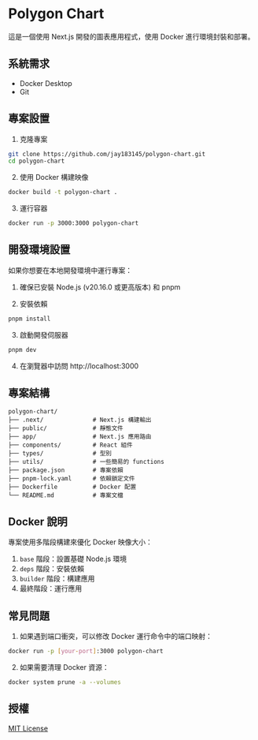 # Polygon Chart

這是一個使用 Next.js 開發的圖表應用程式，使用 Docker 進行環境封裝和部署。

## 系統需求

- Docker Desktop
- Git

## 專案設置

1. 克隆專案

```bash
git clone https://github.com/jay183145/polygon-chart.git
cd polygon-chart
```

2. 使用 Docker 構建映像

```bash
docker build -t polygon-chart .
```

3. 運行容器

```bash
docker run -p 3000:3000 polygon-chart
```

## 開發環境設置

如果你想要在本地開發環境中運行專案：

1. 確保已安裝 Node.js (v20.16.0 或更高版本) 和 pnpm

2. 安裝依賴

```bash
pnpm install
```

3. 啟動開發伺服器

```bash
pnpm dev
```

4. 在瀏覽器中訪問 http://localhost:3000

## 專案結構

```
polygon-chart/
├── .next/              # Next.js 構建輸出
├── public/             # 靜態文件
├── app/                # Next.js 應用路由
├── components/         # React 組件
├── types/              # 型別
├── utils/              # 一些簡易的 functions
├── package.json        # 專案依賴
├── pnpm-lock.yaml      # 依賴鎖定文件
├── Dockerfile          # Docker 配置
└── README.md           # 專案文檔
```

## Docker 說明

專案使用多階段構建來優化 Docker 映像大小：

1. `base` 階段：設置基礎 Node.js 環境
2. `deps` 階段：安裝依賴
3. `builder` 階段：構建應用
4. 最終階段：運行應用

## 常見問題

1. 如果遇到端口衝突，可以修改 Docker 運行命令中的端口映射：

```bash
docker run -p [your-port]:3000 polygon-chart
```

2. 如果需要清理 Docker 資源：

```bash
docker system prune -a --volumes
```

## 授權

[MIT License](LICENSE)
